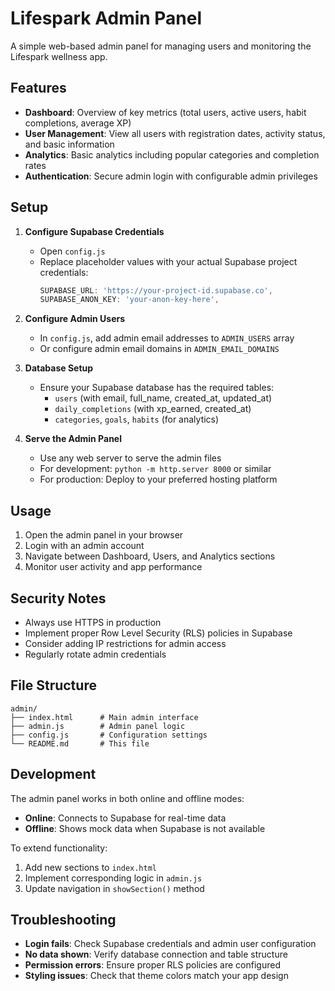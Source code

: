 # Lifespark Admin Panel

A simple web-based admin panel for managing users and monitoring the Lifespark wellness app.

## Features

- **Dashboard**: Overview of key metrics (total users, active users, habit completions, average XP)
- **User Management**: View all users with registration dates, activity status, and basic information
- **Analytics**: Basic analytics including popular categories and completion rates
- **Authentication**: Secure admin login with configurable admin privileges

## Setup

1. **Configure Supabase Credentials**
   - Open `config.js`
   - Replace placeholder values with your actual Supabase project credentials:
     ```javascript
     SUPABASE_URL: 'https://your-project-id.supabase.co',
     SUPABASE_ANON_KEY: 'your-anon-key-here',
     ```

2. **Configure Admin Users**
   - In `config.js`, add admin email addresses to `ADMIN_USERS` array
   - Or configure admin email domains in `ADMIN_EMAIL_DOMAINS`

3. **Database Setup**
   - Ensure your Supabase database has the required tables:
     - `users` (with email, full_name, created_at, updated_at)
     - `daily_completions` (with xp_earned, created_at)
     - `categories`, `goals`, `habits` (for analytics)

4. **Serve the Admin Panel**
   - Use any web server to serve the admin files
   - For development: `python -m http.server 8000` or similar
   - For production: Deploy to your preferred hosting platform

## Usage

1. Open the admin panel in your browser
2. Login with an admin account
3. Navigate between Dashboard, Users, and Analytics sections
4. Monitor user activity and app performance

## Security Notes

- Always use HTTPS in production
- Implement proper Row Level Security (RLS) policies in Supabase
- Consider adding IP restrictions for admin access
- Regularly rotate admin credentials

## File Structure

```
admin/
├── index.html      # Main admin interface
├── admin.js        # Admin panel logic
├── config.js       # Configuration settings
└── README.md       # This file
```

## Development

The admin panel works in both online and offline modes:
- **Online**: Connects to Supabase for real-time data
- **Offline**: Shows mock data when Supabase is not available

To extend functionality:
1. Add new sections to `index.html`
2. Implement corresponding logic in `admin.js`
3. Update navigation in `showSection()` method

## Troubleshooting

- **Login fails**: Check Supabase credentials and admin user configuration
- **No data shown**: Verify database connection and table structure
- **Permission errors**: Ensure proper RLS policies are configured
- **Styling issues**: Check that theme colors match your app design